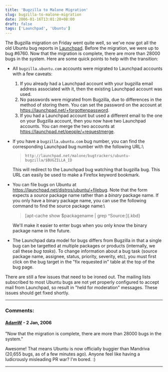 ```yaml
---
title: 'Bugzilla to Malone Migration'
slug: bugzilla-to-malone-migration
date: 2006-01-16T13:01:20+08:00
draft: false
tags: ['Launchpad', 'Ubuntu']
---
```


The Bugzilla migration on Friday went quite well, so we\'ve now got all
the old Ubuntu bug reports in [Launchpad](https://launchpad.net/).
Before the migration, we were up to bug \#6760. Now that the migration
is complete, there are more than 28000 bugs in the system. Here are some
quick points to help with the transition:

-   All `bugzilla.ubuntu.com` accounts were migrated to Launchpad
    accounts with a few caveats:
    1.  If you already had a Launchpad account with your bugzilla email
        address associated with it, then the existing Launchpad account
        was used.
    2.  No passwords were migrated from Bugzilla, due to differences in
        the method of storing them. You can set the password on the
        account at <https://launchpad.net/+forgottenpassword>.
    3.  If you had a Launchpad account but used a different email to the
        one on your Bugzilla account, then you now have two Launchpad
        accounts. You can merge the two accounts at
        <https://launchpad.net/people/+requestmerge>.

-   If you have a `bugzilla.ubuntu.com` bug number, you can find the
    corresponding Launchpad bug number with the following URL:\

    > `http://launchpad.net/malone/bugtrackers/ubuntu-bugzilla/$BUGZILLA_ID`

    This will redirect to the Launchpad bug watching that bugzilla bug.
    This URL can easily be used to make a Firefox keyword bookmark.

-   You can file bugs on Ubuntu at
    <https://launchpad.net/distros/ubuntu/+filebug>. Note that the form
    expects a *source* package name rather than a *binary* package name.
    If you only have a binary package name, you can use the following
    command to find the source package name:\

    > [apt-cache show \$packagename \| grep \^Source:]{.kbd}

    We\'ll make it easier to enter bugs when you only know the binary
    package name in the future.

-   The Launchpad data model for bugs differs from Bugzilla in that a
    single bug can be targetted at multiple packages or products
    (internally, we call these *bug tasks*). To change information about
    a bug task (source package name, assignee, status, priority,
    severity, etc), you must first click on the bug target in the \"fix
    requested in\" table at the top of the bug page.

There are still a few issues that need to be ironed out. The mailing
lists subscribed to most Ubuntu bugs are not yet properly configured to
accept mail from Launchpad, so result in \"held for moderation\"
messages. These issues should get fixed shortly.

---
### Comments:
#### [AdamW](http://www.happyassassin.net/) - <time datetime="2006-01-17 07:47:07">2 Jan, 2006</time>

\"Now that the migration is complete, there are more than 28000 bugs in
the system.\"

Awesome! That means Ubuntu is now officially buggier than Mandriva
(20,655 bugs, as of a few minutes ago). Anyone feel like having a
ludicrously misleading PR war? I\'m bored. :)

---
